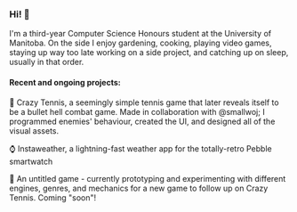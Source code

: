 ### Hi! 👋

I'm a third-year Computer Science Honours student at the University of Manitoba. On the side I enjoy gardening, cooking, playing video games, staying up way too late working on a side project, and catching up on sleep, usually in that order.

#### Recent and ongoing projects:

🎾 Crazy Tennis, a seemingly simple tennis game that later reveals itself to be a bullet hell combat game. Made in collaboration with @smallwoj; I programmed enemies' behaviour, created the UI, and designed all of the visual assets.

⌚ Instaweather, a lightning-fast weather app for the totally-retro Pebble smartwatch

🔮 An untitled game - currently prototyping and experimenting with different engines, genres, and mechanics for a new game to follow up on Crazy Tennis. Coming "soon"!

<!--
**drkitt/drkitt** is a ✨ _special_ ✨ repository because its `README.md` (this file) appears on your GitHub profile.

Here are some ideas to get you started:

- 🔭 I’m currently working on ...
- 🌱 I’m currently learning ...
- 👯 I’m looking to collaborate on ...
- 🤔 I’m looking for help with ...
- 💬 Ask me about ...
- 📫 How to reach me: ...
- 😄 Pronouns: ...
- ⚡ Fun fact: ...
-->

